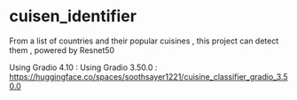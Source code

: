 # cuisen_identifier
From a list of countries and their popular cuisines , this project can detect them , powered by Resnet50 

Using Gradio 4.10 : 
Using Gradio 3.50.0 : https://huggingface.co/spaces/soothsayer1221/cuisine_classifier_gradio_3.50.0
